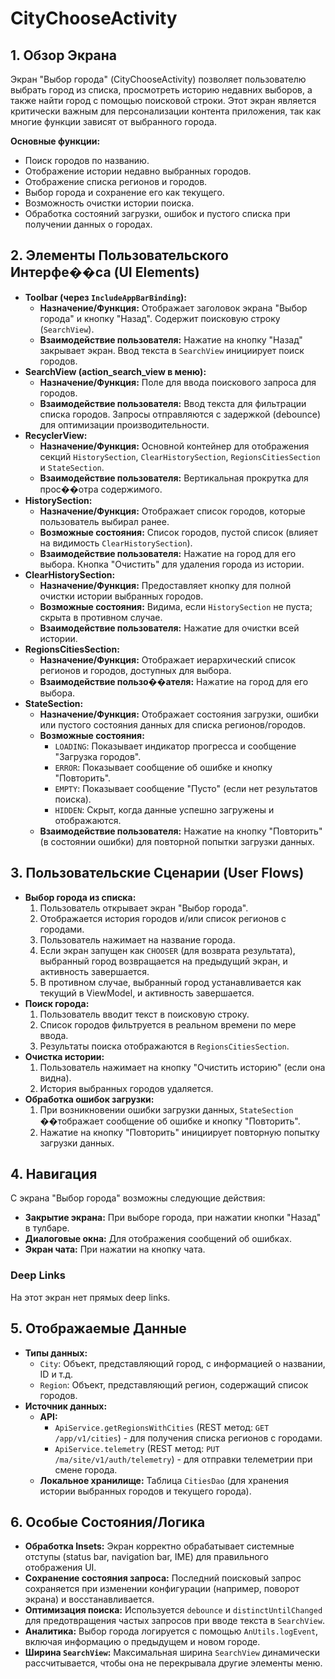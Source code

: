 # CityChooseActivity

## 1. Обзор Экрана

Экран "Выбор города" (CityChooseActivity) позволяет пользователю выбрать город из списка, просмотреть историю недавних выборов, а также найти город с помощью поисковой строки. Этот экран является критически важным для персонализации контента приложения, так как многие функции зависят от выбранного города.

**Основные функции:**
*   Поиск городов по названию.
*   Отображение истории недавно выбранных городов.
*   Отображение списка регионов и городов.
*   Выбор города и сохранение его как текущего.
*   Возможность очистки истории поиска.
*   Обработка состояний загрузки, ошибок и пустого списка при получении данных о городах.

## 2. Элементы Пользовательского Интерфе��са (UI Elements)

*   **Toolbar (через `IncludeAppBarBinding`):**
    *   **Назначение/Функция:** Отображает заголовок экрана "Выбор города" и кнопку "Назад". Содержит поисковую строку (`SearchView`).
    *   **Взаимодействие пользователя:** Нажатие на кнопку "Назад" закрывает экран. Ввод текста в `SearchView` инициирует поиск городов.
*   **SearchView (action_search_view в меню):**
    *   **Назначение/Функция:** Поле для ввода поискового запроса для городов.
    *   **Взаимодействие пользователя:** Ввод текста для фильтрации списка городов. Запросы отправляются с задержкой (debounce) для оптимизации производительности.
*   **RecyclerView:**
    *   **Назначение/Функция:** Основной контейнер для отображения секций `HistorySection`, `ClearHistorySection`, `RegionsCitiesSection` и `StateSection`.
    *   **Взаимодействие пользователя:** Вертикальная прокрутка для прос��отра содержимого.
*   **HistorySection:**
    *   **Назначение/Функция:** Отображает список городов, которые пользователь выбирал ранее.
    *   **Возможные состояния:** Список городов, пустой список (влияет на видимость `ClearHistorySection`).
    *   **Взаимодействие пользователя:** Нажатие на город для его выбора. Кнопка "Очистить" для удаления города из истории.
*   **ClearHistorySection:**
    *   **Назначение/Функция:** Предоставляет кнопку для полной очистки истории выбранных городов.
    *   **Возможные состояния:** Видима, если `HistorySection` не пуста; скрыта в противном случае.
    *   **Взаимодействие пользователя:** Нажатие для очистки всей истории.
*   **RegionsCitiesSection:**
    *   **Назначение/Функция:** Отображает иерархический список регионов и городов, доступных для выбора.
    *   **Взаимодействие пользо��ателя:** Нажатие на город для его выбора.
*   **StateSection:**
    *   **Назначение/Функция:** Отображает состояния загрузки, ошибки или пустого состояния данных для списка регионов/городов.
    *   **Возможные состояния:**
        *   `LOADING`: Показывает индикатор прогресса и сообщение "Загрузка городов".
        *   `ERROR`: Показывает сообщение об ошибке и кнопку "Повторить".
        *   `EMPTY`: Показывает сообщение "Пусто" (если нет результатов поиска).
        *   `HIDDEN`: Скрыт, когда данные успешно загружены и отображаются.
    *   **Взаимодействие пользователя:** Нажатие на кнопку "Повторить" (в состоянии ошибки) для повторной попытки загрузки данных.

## 3. Пользовательские Сценарии (User Flows)

*   **Выбор города из списка:**
    1.  Пользователь открывает экран "Выбор города".
    2.  Отображается история городов и/или список регионов с городами.
    3.  Пользователь нажимает на название города.
    4.  Если экран запущен как `CHOOSER` (для возврата результата), выбранный город возвращается на предыдущий экран, и активность завершается.
    5.  В противном случае, выбранный город устанавливается как текущий в ViewModel, и активность завершается.
*   **Поиск города:**
    1.  Пользователь вводит текст в поисковую строку.
    2.  Список городов фильтруется в реальном времени по мере ввода.
    3.  Результаты поиска отображаются в `RegionsCitiesSection`.
*   **Очистка истории:**
    1.  Пользователь нажимает на кнопку "Очистить историю" (если она видна).
    2.  История выбранных городов удаляется.
*   **Обработка ошибок загрузки:**
    1.  При возникновении ошибки загрузки данных, `StateSection` ��тображает сообщение об ошибке и кнопку "Повторить".
    2.  Нажатие на кнопку "Повторить" инициирует повторную попытку загрузки данных.

## 4. Навигация

С экрана "Выбор города" возможны следующие действия:

*   **Закрытие экрана:** При выборе города, при нажатии кнопки "Назад" в тулбаре.
*   **Диалоговые окна:** Для отображения сообщений об ошибках.
*   **Экран чата:** При нажатии на кнопку чата.

### Deep Links

На этот экран нет прямых deep links.

## 5. Отображаемые Данные

*   **Типы данных:**
    *   `City`: Объект, представляющий город, с информацией о названии, ID и т.д.
    *   `Region`: Объект, представляющий регион, содержащий список городов.
*   **Источник данных:**
    *   **API:**
        *   `ApiService.getRegionsWithCities` (REST метод: `GET /app/v1/cities`) - для получения списка регионов с городами.
        *   `ApiService.telemetry` (REST метод: `PUT /ma/site/v1/auth/telemetry`) - для отправки телеметрии при смене города.
    *   **Локальное хранилище:** Таблица `CitiesDao` (для хранения истории выбранных городов и текущего города).

## 6. Особые Состояния/Логика

*   **Обработка Insets:** Экран корректно обрабатывает системные отступы (status bar, navigation bar, IME) для правильного отображения UI.
*   **Сохранение состояния запроса:** Последний поисковый запрос сохраняется при изменении конфигурации (например, поворот экрана) и восстанавливается.
*   **Оптимизация поиска:** Используется `debounce` и `distinctUntilChanged` для предотвращения частых запросов при вводе текста в `SearchView`.
*   **Аналитика:** Выбор города логируется с помощью `AnUtils.logEvent`, включая информацию о предыдущем и новом городе.
*   **Ширина `SearchView`:** Максимальная ширина `SearchView` динамически рассчитывается, чтобы она не перекрывала другие элементы меню.